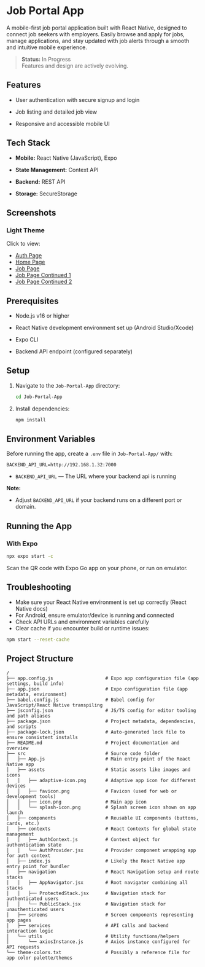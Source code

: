 # Job Portal App

A mobile-first job portal application built with React Native, designed to connect job seekers with employers. Easily browse and apply for jobs, manage applications, and stay updated with job alerts through a smooth and intuitive mobile experience.

> **Status:** In Progress  
> Features and design are actively evolving.

## Features 

- User authentication with secure signup and login

- Job listing and detailed job view

- Responsive and accessible mobile UI

## Tech Stack

- **Mobile:** React Native (JavaScript), Expo

- **State Management:** Context API

- **Backend:** REST API

- **Storage:** SecureStorage

## Screenshots

### Light Theme

Click to view:
- [Auth Page](./screenshots/light-theme/auth-page.png)
- [Home Page](./screenshots/light-theme/home-page.png)
- [Job Page](./screenshots/light-theme/job-page1.png)
- [Job Page Continued 1](./screenshots/light-theme/job-page2.png)
- [Job Page Continued 2](./screenshots/light-theme/job-page3.png)

## Prerequisites

- Node.js v16 or higher

- React Native development environment set up (Android Studio/Xcode)

- Expo CLI

- Backend API endpoint (configured separately)

## Setup 

1. Navigate to the `Job-Portal-App` directory:
    ```bash
    cd Job-Portal-App
    ```
2. Install dependencies:
    ```bash
    npm install
    ```

## Environment Variables
    
Before running the app, create a `.env` file in `Job-Portal-App/` with:
```
BACKEND_API_URL=http://192.168.1.32:7000
```
- `BACKEND_API_URL` — The URL where your backend api is running

**Note:**
- Adjust `BACKEND_API_URL` if your backend runs on a different port or domain.

## Running the App

### With Expo

```bash
npx expo start -c
```

Scan the QR code with Expo Go app on your phone, or run on emulator.

## Troubleshooting

- Make sure your React Native environment is set up correctly (React Native docs)
- For Android, ensure emulator/device is running and connected
- Check API URLs and environment variables carefully
- Clear cache if you encounter build or runtime issues:
```bash
npm start --reset-cache
```

## Project Structure

```
/
├── app.config.js                   # Expo app configuration file (app settings, build info)
├── app.json                        # Expo configuration file (app metadata, environment)
├── babel.config.js                 # Babel config for JavaScript/React Native transpiling
├── jsconfig.json                   # JS/TS config for editor tooling and path aliases
├── package.json                    # Project metadata, dependencies, and scripts
├── package-lock.json               # Auto-generated lock file to ensure consistent installs
├── README.md                       # Project documentation and overview
├── src                             # Source code folder
│   ├── App.js                      # Main entry point of the React Native app
│   ├── assets                      # Static assets like images and icons
│   │   ├── adaptive-icon.png       # Adaptive app icon for different devices
│   │   ├── favicon.png             # Favicon (used for web or development tools)
│   │   ├── icon.png                # Main app icon
│   │   └── splash-icon.png         # Splash screen icon shown on app launch
│   ├── components                  # Reusable UI components (buttons, cards, etc.)
│   ├── contexts                    # React Contexts for global state management
│   │   ├── AuthContext.js          # Context object for authentication state
│   │   └── AuthProvider.jsx        # Provider component wrapping app for auth context
│   ├── index.js                    # Likely the React Native app entry point for bundler
│   ├── navigation                  # React Navigation setup and route stacks
│   │   ├── AppNavigator.jsx        # Root navigator combining all stacks
│   │   ├── ProtectedStack.jsx      # Navigation stack for authenticated users
│   │   └── PublicStack.jsx         # Navigation stack for unauthenticated users
│   ├── screens                     # Screen components representing app pages
│   ├── services                    # API calls and backend interaction logic
│   └── utils                       # Utility functions/helpers
│       └── axiosInstance.js        # Axios instance configured for API requests
└── theme-colors.txt                # Possibly a reference file for app color palette/themes
```

